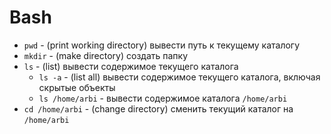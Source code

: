 # Bash

* `pwd` - (print working directory) вывести путь к текущему каталогу
* `mkdir` - (make directory) создать папку
* `ls` - (list) вывести содержимое текущего каталога
  * `ls -a` - (list all) вывести содержимое текущего каталога, включая скрытые объекты
  * `ls /home/arbi` - вывести содержимое каталога `/home/arbi`
* `cd /home/arbi` - (change directory) сменить текущий каталог на `/home/arbi`